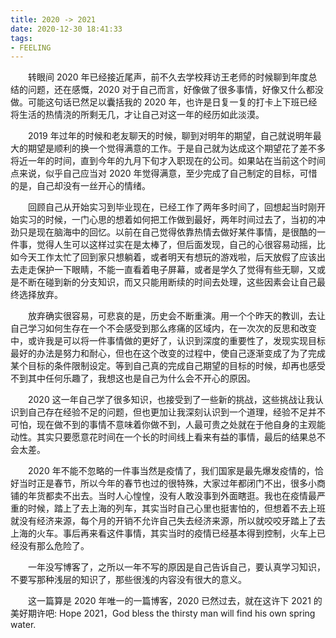 ```yaml
---
title: 2020 -> 2021
date: 2020-12-30 18:41:33
tags:
- FEELING
---
```

　　转眼间 2020 年已经接近尾声，前不久去学校拜访王老师的时候聊到年度总结的问题，还在感慨，2020 对于自己而言，好像做了很多事情，好像又什么都没做。可能这句话已然足以囊括我的 2020 年，也许是日复一复的打卡上下班已经将生活的热情浇的所剩无几，才让自己对这一年的经历如此淡漠。
<!-- more -->

　　2019 年过年的时候和老友聊天的时候，聊到对明年的期望，自己就说明年最大的期望是顺利的换一个觉得满意的工作。于是自己就为达成这个期望花了差不多将近一年的时间，直到今年的九月下旬才入职现在的公司。如果站在当前这个时间点来说，似乎自己应当对 2020 年觉得满意，至少完成了自己制定的目标，可惜的是，自己却没有一丝开心的情绪。

　　回顾自己从开始实习到毕业现在，已经工作了两年多时间了，回想起当时刚开始实习的时候，一门心思的想着如何把工作做到最好，两年时间过去了，当初的冲劲只是现在脑海中的回忆。以前在自己觉得依靠热情去做好某件事情，是很酷的一件事，觉得人生可以这样过实在是太棒了，但后面发现，自己的心很容易动摇，比如今天工作太忙了回到家只想躺着，或者明天有想玩的游戏啦，后天放假了应该出去走走保护一下眼睛，不能一直看着电子屏幕，或者是学久了觉得有些无聊，又或是不断在碰到新的分支知识，而又只能用断续的时间去处理，这些因素会让自己最终选择放弃。

　　放弃确实很容易，可悲哀的是，历史会不断重演。用一个个昨天的教训，去让自己学习如何生存在一个不会感受到那么疼痛的区域内，在一次次的反思和改变中，或许我是可以将一件事情做的更好了，认识到深度的重要性了，发现实现目标最好的办法是努力和耐心，但也在这个改变的过程中，使自己逐渐变成了为了完成某个目标的条件限制设定。等到自己真的完成自己期望的目标的时候，却再也感受不到其中任何乐趣了，我想这也是自己为什么会不开心的原因。

　　2020 这一年自己学了很多知识，也接受到了一些新的挑战，这些挑战让我认识到自己存在经验不足的问题，但也更加让我深刻认识到一个道理，经验不足并不可怕，现在做不到的事情不意味着你做不到，人最可贵之处就在于他自身的主观能动性。其实只要愿意花时间在一个长的时间线上看来有益的事情，最后的结果总不会太差。

　　2020 年不能不忽略的一件事当然是疫情了，我们国家是最先爆发疫情的，恰好当时正是春节，所以今年的春节也过的很特殊，大家过年都闭门不出，很多小商铺的年货都卖不出去。当时人心惶惶，没有人敢没事到外面瞎逛。我也在疫情最严重的时候，踏上了去上海的列车，其实当时自己心里也挺害怕的，但想着不去上班就没有经济来源，每个月的开销不允许自己失去经济来源，所以就咬咬牙踏上了去上海的火车。事后再来看这件事情，其实当时的疫情已经基本得到控制，火车上已经没有那么危险了。

　　一年没写博客了，之所以一年不写的原因是自己告诉自己，要认真学习知识，不要写那种浅层的知识了，那些很浅的内容没有很大的意义。

  　　这一篇算是 2020 年唯一的一篇博客，2020 已然过去，就在这许下 2021 的美好期许吧: Hope 2021，God bless the thirsty man will find his own spring water.